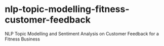 # nlp-topic-modelling-fitness-customer-feedback
NLP Topic Modelling and Sentiment Analysis on Customer Feedback for a Fitness Business
